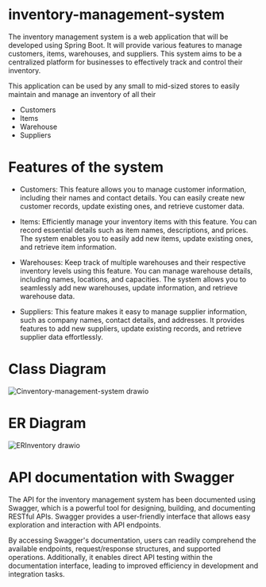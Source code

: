 # inventory-management-system
The inventory management system is a web application that will be developed using Spring Boot. It will provide various features to manage customers, items, warehouses, and suppliers. This system aims to be a centralized platform for businesses to effectively track and control their inventory.

This application can be used by any small to mid-sized stores to easily maintain and manage an inventory of all their
- Customers 
- Items
- Warehouse
- Suppliers
  

# Features of the system
- Customers: This feature allows you to manage customer information, including their names and contact details. You can easily create new customer records, update existing ones, and retrieve customer data.

- Items: Efficiently manage your inventory items with this feature. You can record essential details such as item names, descriptions, and prices. The system enables you to easily add new items, update existing ones, and retrieve item information.

- Warehouses: Keep track of multiple warehouses and their respective inventory levels using this feature. You can manage warehouse details, including names, locations, and capacities. The system allows you to seamlessly add new warehouses, update information, and retrieve warehouse data.

- Suppliers: This feature makes it easy to manage supplier information, such as company names, contact details, and addresses. It provides features to add new suppliers, update existing records, and retrieve supplier data effortlessly.

# Class Diagram
![Cinventory-management-system drawio](https://github.com/motazNammorah/inventory-management-system/assets/132218702/26cf7346-01cf-4391-81cd-0b9c29e8bab0)

# ER Diagram
![ERInventory drawio](https://github.com/motazNammorah/inventory-management-system/assets/132218702/34281363-fb19-45d1-a137-35a61873f6cb)

# API documentation with Swagger

The API for the inventory management system has been documented using Swagger, which is a powerful tool for designing, building, and documenting RESTful APIs. Swagger provides a user-friendly interface that allows easy exploration and interaction with API endpoints.

By accessing Swagger's documentation, users can readily comprehend the available endpoints, request/response structures, and supported operations. Additionally, it enables direct API testing within the documentation interface, leading to improved efficiency in development and integration tasks.







  


  


